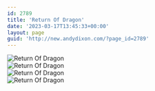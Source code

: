 ```yaml
---
id: 2789
title: 'Return Of Dragon'
date: '2023-03-17T13:45:33+00:00'
layout: page
guid: 'http://new.andydixon.com/?page_id=2789'
---
```


![Return Of Dragon](https://i0.wp.com/assets.g8x2.ldn.idrivee2-23.com/posters/Return%20Of%20Dragon%2001.jpg?w=1200&ssl=1 "Return Of Dragon")  
![Return Of Dragon](https://i0.wp.com/assets.g8x2.ldn.idrivee2-23.com/posters/Return%20Of%20Dragon%2002.jpg?w=1200&ssl=1 "Return Of Dragon")  
![Return Of Dragon](https://i0.wp.com/assets.g8x2.ldn.idrivee2-23.com/posters/Return%20Of%20Dragon%2003.jpg?w=1200&ssl=1 "Return Of Dragon")  
![Return Of Dragon](https://i0.wp.com/assets.g8x2.ldn.idrivee2-23.com/posters/Return%20Of%20Dragon%2004.jpg?w=1200&ssl=1 "Return Of Dragon")